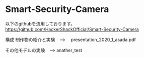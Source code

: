 # Smart-Security-Camera
以下のgithubを流用しております。
https://github.com/HackerShackOfficial/Smart-Security-Camera

構成
制作物の紹介と実験　--> 　presentation_2020_1_asada.pdf

その他モデルの実験　-->  anather_test

　